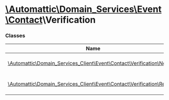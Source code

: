 # [\Automattic](../namespaces/automattic.md)[\Domain_Services](../namespaces/automattic-domain-services.md)[\Event](../namespaces/automattic-domain-services-event.md)[\Contact](../namespaces/automattic-domain-services-event-contact.md)\Verification

### Classes

| Name | Summary |
|------|---------|
| [\Automattic\Domain_Services_Client\Event\Contact\Verification\Notify](../classes/Automattic-Domain-Services-Event-Contact-Verification-Notify.md) | Verification notify event |
| [\Automattic\Domain_Services_Client\Event\Contact\Verification\Request](../classes/Automattic-Domain-Services-Event-Contact-Verification-Request.md) | Verification request event |
